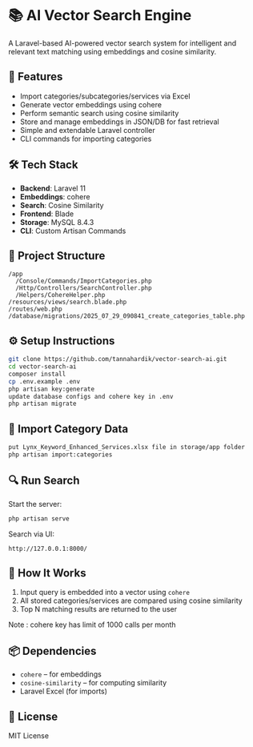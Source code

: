 # 📚 AI Vector Search Engine

A Laravel-based AI-powered vector search system for intelligent and relevant text matching using embeddings and cosine similarity.

## 🚀 Features

- Import categories/subcategories/services via Excel
- Generate vector embeddings using cohere
- Perform semantic search using cosine similarity  
- Store and manage embeddings in JSON/DB for fast retrieval  
- Simple and extendable Laravel controller
- CLI commands for importing categories
## 🛠️ Tech Stack

- **Backend**: Laravel 11  
- **Embeddings**: cohere 
- **Search**: Cosine Similarity  
- **Frontend**: Blade 
- **Storage**: MySQL 8.4.3 
- **CLI**: Custom Artisan Commands

## 📁 Project Structure

```
/app
  /Console/Commands/ImportCategories.php
  /Http/Controllers/SearchController.php
  /Helpers/CohereHelper.php
/resources/views/search.blade.php
/routes/web.php
/database/migrations/2025_07_29_090841_create_categories_table.php
```

## ⚙️ Setup Instructions

```bash
git clone https://github.com/tannahardik/vector-search-ai.git
cd vector-search-ai
composer install
cp .env.example .env
php artisan key:generate
update database configs and cohere key in .env
php artisan migrate

```

## 💾 Import Category Data

```bash
put Lynx_Keyword_Enhanced_Services.xlsx file in storage/app folder
php artisan import:categories
```

## 🔍 Run Search

Start the server:
```bash
php artisan serve
```

Search via UI:
```
http://127.0.0.1:8000/
```

## 🧠 How It Works

1. Input query is embedded into a vector using `cohere`
2. All stored categories/services are compared using cosine similarity
3. Top N matching results are returned to the user

Note : cohere key has limit of 1000 calls per month

## 📦 Dependencies

- `cohere` – for embeddings  
- `cosine-similarity` – for computing similarity  
- Laravel Excel (for imports)

## 📜 License

MIT License
